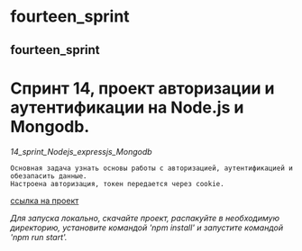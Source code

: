 # fourteen_sprint
## fourteen_sprint

# Спринт 14, проект авторизации и аутентификации на Node.js и Mongodb.

*14_sprint_Nodejs_expressjs_Mongodb*

    Основная задача узнать основы работы с авторизацией, аутентификацией и обезапасить данные.
    Настроена авторизация, токен передается через cookie.



[ссылка на проект](https://github.com/ospas312/fourteen_sprint)

*Для запуска локально, скачайте проект, распакуйте в необходимую директорию, установите командой 'npm install' и запустите командой 'npm run start'.*
